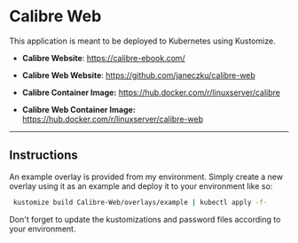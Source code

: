 # Calibre Web

This application is meant to be deployed to Kubernetes using Kustomize.

* **Calibre Website**: https://calibre-ebook.com/
* **Calibre Web Website**: https://github.com/janeczku/calibre-web

* **Calibre Container Image:** https://hub.docker.com/r/linuxserver/calibre
* **Calibre Web Container Image:** https://hub.docker.com/r/linuxserver/calibre-web

<hr>

## Instructions

An example overlay is provided from my environment. Simply create a new overlay using it as an example and deploy it to your environment like so:

   ```bash
    kustomize build Calibre-Web/overlays/example | kubectl apply -f-
   ```

Don't forget to update the kustomizations and password files according to your environment.
